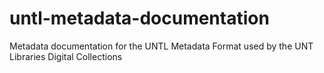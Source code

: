 # untl-metadata-documentation
Metadata documentation for the UNTL Metadata Format used by the UNT Libraries Digital Collections
